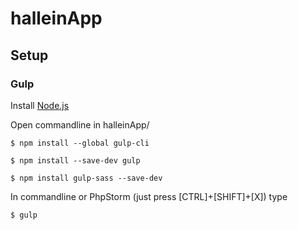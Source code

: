 # halleinApp
## Setup
### Gulp
Install [Node.js](https://nodejs.org/en/download/)

Open commandline in halleinApp/
```
$ npm install --global gulp-cli
 
$ npm install --save-dev gulp
 
$ npm install gulp-sass --save-dev
```
In commandline or PhpStorm (just press [CTRL]+[SHIFT]+[X]) type
```
$ gulp
```
